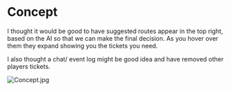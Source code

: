 # Concept #
I thought it would be good to have suggested routes appear in the top right, based on the AI so that we can make the final decision. As you hover over them they expand showing you the tickets you need.

I also thought a chat/ event log might be good idea and have removed other players tickets.

![Concept.jpg](https://bitbucket.org/repo/RygA6p/images/2872096513-Concept.jpg)